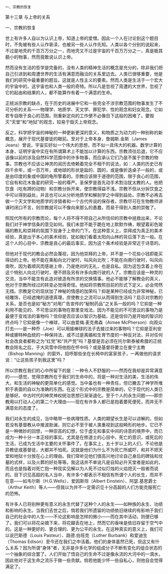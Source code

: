     一、宗教的恢复 

   第十三章 与上帝的关系

   一、宗教的恢复

   世上有许多人自以为认识上帝，知道上帝的爱憎。因此一个人在讨论到这个题目时，不免被有些人认作亵渎，也被另一些人认作先知。人类以各个分别的说起来，不过是地壳的千百万万分之一，而地壳又不过是宇宙的千百万万分之一，真是极其藐小的物事，然而竟敢说认识上帝。

   然而没有生活的哲学是完备的，没有人类的精神生活的概念是充分的，除非我们把自己引进到和周遭世界的生活有满意而融洽的关系里边去。人类已很够重要，他是我们的研究中最重要的题旨。这就是人性主义的要素。然而人类是生活于一个宏大的宇宙中的，这宇宙也和人类一般的奇特。所以凡是忽视了周遭的大世界，忽视了它的起由和结果的人，都不能算作有着一个满意的生命。

   正统派宗教的缺点，在于历史的进展中它和一些完全不涉宗教范围的物事发生了不可分析的关系——物理学、地质学、天文学、罪犯学、性的观念和妇女观念。它如若专自限于良心的范围，则重新定向的工作便不必像目下这般的困难了。要毁灭“天堂”和“地狱”的观念，较易于毁灭上帝观念。

   反之，科学把宇宙的神秘的一种更新更深的意义，和物质之为动力的一种别称的新概念，展开于现代基督徒的眼前。至对于上帝本身，詹姆斯.金斯（James Jeans）曾说，宇宙实好似一个伟大的思想，而不似一具伟大的机器。数学计算的本身，证明宇宙中实在有所谓算术上不能加以计算的东西。宗教须往后退，它不应该像以前的涉及自然科学范围中的许多物事，而应承认它们乃是不属于宗教的物事。宗教也不应该让神灵的阅历去倚赖着完全不相干的说法，如：人类的历史已有四千余年，或一百万年，或地球的形状是扁的、圆的，或是像折迭桌子一般的，或是由印度的象或中国的龟所擎着的。宗教应该限于道德的范围，限于良心的范围，它自有和花木鱼星的研究一般的尊严。圣保罗是首先动手术割治犹太教的人。他把饮食（吃有蹄的动物）和宗教分拆开来，使宗教得益不浅。宗教不但从分拆饮食之中可以得到益处，并且也可以从分析地质学和解剖学之中得到益处。宗教不必再去做一个天文学和地质学的涉猎者和一个古代传说的保存者。宗教尽可在生物教师讲课时闭口不言，则宗教就可以不像向来那么的愚蠢，而易于得到人类的崇敬了。

   照现代所有的宗教而论，每个人将不得不把自己从所信仰的宗教中拯救出来，不论我们对于神学信条的意见如何。我们未尝不能于跪在地上默默作祷，眼望着彩色玻璃的教礼和崇拜的氛围下投身于上帝的门下。在这种意义上，崇拜成为真正的美术经验，真是出于本心的美术经验，犹如我们看着太阳向山林的背后落下去一般。在这个人的心目中，宗教是良心的最后事实，因为这个美术经验是非常近于诗意的。

   但他对于现代的教会必然会蔑视，因为他崇拜的上帝，并不是一个花些小钱即能买得动的上帝。他不能在乘船向北行驶时，叫风向北吹；不能在向南行驶时，叫风向南吹，因为着顺风而感谢上帝，乃是绝对的无礼，也是自私。因为这包含着上帝在这个特别人向北行驶时，便不顾及另有许多向南行驶的人了。宗教应该是一种灵的交流，当中不能含有此造对彼造有所求的交换情事。他必不能够了解教会的真义，他对于宗教所经过的转变必觉得奇怪。他如将宗教照目前的形式下定义，必会愕然无措。宗教是它的现状加了神秘的情感的加荣吗？抑是某种已经成为非常神秘，已经雕饰，已经遮掩的道德真理，庶使教士之流可以从而得到生活吗？启示对宗教的关系，是否也是如“秘方”对用广告宣传的“秘制药品”之关系一般的吗？它抑是一种利用不能见的、不可思议的事物在那里变戏法，因为不能见的不可思议的事物乃是最便于变戏法的事物吗？信仰是否应该以智识为基础，还是信仰乃是开始的智识的终点吗？它抑是像一个棒球，可以由爱梅.麦克弗森（Aimee McPherson）向观众打去——是一种乔（Joe）可以用接棒球的法子去接过来的事物吗？它抑是亚利安种或挪特种血统的一种保持法，或不过是离婚和生育节度的一种反对法，并对任何社会改良者都称之为“红党”和“共产党”吗？基督是否必须在托尔斯泰被希腊的正统教会除名之后，于大风雪中将他抱在怀中吗？或是基督将要立在曼宁主教（Bishop Manning）的窗外，招呼那些坐在长椅中的富家孩子，一再做他的请求说：“让这些孩子到我这里”吗？

   所以宗教在我们的心中所留下的是：一种令人不舒服的——然而在我却是异常满意的——感觉，觉得宗教所在于我们的生命中的，将是一种对生活的美，生活的伟大，和生活的神秘的更简单化的感觉。当中虽也有一种责任，但已撇去了神学所堆积于表面的自以为准确的东西。在这个形式中的宗教是简单的，它于现代的人类已是够好。中古时代的神灵神权统治思想已渐渐退化。至于个人的永生问题——即宗教用以打动人心的第二个大理由——现在有许多人都已是抱着要死便死，而并无不满意处的态度了。

   我们对永生的成见，当中略带一些病理性质。人类的期望长生是可以谅解的，但如若没有基督教从中推波助澜，则它必不至于被人类重视到这般畸形的地步。它已不是一种微妙的回想，一种崇高的幻想，位于虚无和事实中间的诗意的境界中，而已成为一种十分一本正经的事实。尤其是在修道士的心目中，死亡的意识，或死后的生活，已成为生活中主要的关怀事件了。在事实上，五十岁以上的人们，不论他是异教徒或基督徒，大都并不怕死。这就是他们为什么不为死亡所威吓，和并不把天堂和地狱十分放在心上的理由。我们常听见他们很高兴地讨论自己身后的碑铭和坟墓的式样，以及火葬的好处等等。我这话并不单说凡是自知必升天堂者是如此的，而且也是指着对死亡抱一种现实见解以为人死不过似灯烛的火焰熄灭一般者而说的。目下识见高超的名人当中，有许多个都表示不相信有所谓个人的长生，而并不在意——如韦尔斯（H.G.Wells）、爱因斯坦（Albert Einstein）、阿瑟.基思爵士（Arthur Keith）等人——但我以为并不一定需识见十分高超的人们方能克服死亡的恐怖。

   有许多人已将别种更有意义的永生代替了这种个人的永生——如种族的永生、功绩和影响的永生。当我们去世之后，倘若我们所遗留的功绩依旧继续的有影响于我们自己的社会中的人生——不论这影响是怎样的微小——而在其中活动，则便已够了。我们可以将花朵摘下来，将花瓣丢在地上，然而它的香味是依旧存留于空气中的。这是一种更好的、更合理的、更为公平的永生。在这种真实的意义上，我们可以说巴斯德（Louis Pasteur）、路德.伯班克（Luther Burbank）和爱迪生（Thomas Edison）至今还在我们之中活着。他们的身体虽然已死，但这又有什么关系？因为所谓“身体”者，无非是许多化学的组成分子不断有变化的组合状态的一个抽象的综合罢了。人们开始了悟自己的生命不过是像永流的大河中的一滴水，因此他对于这生命之流乐于做一些贡献。倘若他能少怀一些自私心，则他自会觉得满足了。


